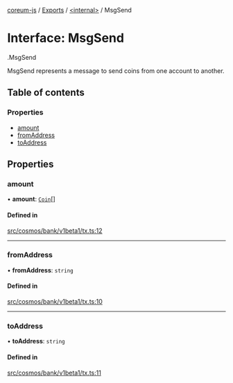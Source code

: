 [coreum-js](../README.md) / [Exports](../modules.md) / [<internal\>](../modules/internal_.md) / MsgSend

# Interface: MsgSend

[<internal>](../modules/internal_.md).MsgSend

MsgSend represents a message to send coins from one account to another.

## Table of contents

### Properties

- [amount](internal_.MsgSend-3.md#amount)
- [fromAddress](internal_.MsgSend-3.md#fromaddress)
- [toAddress](internal_.MsgSend-3.md#toaddress)

## Properties

### amount

• **amount**: [`Coin`](../modules/internal_.md#coin)[]

#### Defined in

[src/cosmos/bank/v1beta1/tx.ts:12](https://github.com/PulsaraIO/coreum-js/blob/63824e3/src/cosmos/bank/v1beta1/tx.ts#L12)

___

### fromAddress

• **fromAddress**: `string`

#### Defined in

[src/cosmos/bank/v1beta1/tx.ts:10](https://github.com/PulsaraIO/coreum-js/blob/63824e3/src/cosmos/bank/v1beta1/tx.ts#L10)

___

### toAddress

• **toAddress**: `string`

#### Defined in

[src/cosmos/bank/v1beta1/tx.ts:11](https://github.com/PulsaraIO/coreum-js/blob/63824e3/src/cosmos/bank/v1beta1/tx.ts#L11)
